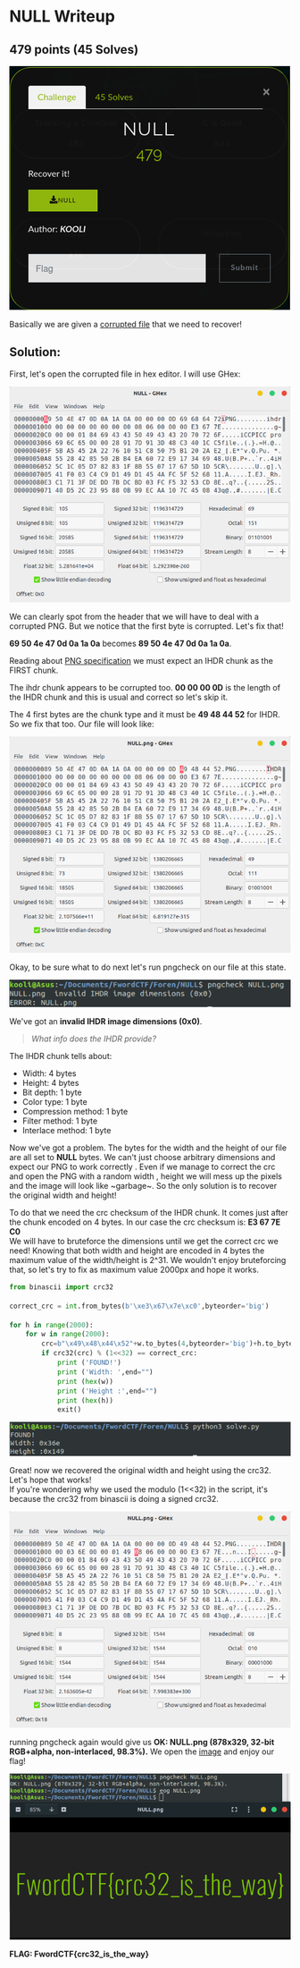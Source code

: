 # NULL Writeup
## 479 points (45 Solves)
![](Task.png)

Basically we are given a [corrupted file](NULL) that we need to recover!

## Solution:

First, let's open the corrupted file in hex editor. I will use GHex:

![](Screenshot0.png)

We can clearly spot from the header that we will have to deal with a corrupted PNG. But we notice that the first byte is corrupted. Let's fix that!

**69 50 4e 47 0d 0a 1a 0a** becomes **89 50 4e 47 0d 0a 1a 0a**.

Reading about [PNG specification](http://www.libpng.org/pub/png/spec/1.2/PNG-Chunks.html) we must expect an IHDR chunk as the FIRST chunk. 

The ihdr chunk appears to be corrupted too. **00 00 00 0D** is the length of the IHDR chunk and this is usual and correct so let's skip it.

The 4 first bytes are the chunk type and it must be **49 48 44 52** for IHDR. So we fix that too. Our file will look like:

![](Screenshot1.png)

Okay, to be sure what to do next let's run pngcheck on our file at this state.

![](Screenshot2.png)

We've got an **invalid IHDR image dimensions (0x0)**.

> *What info does the IHDR provide?*  
>
The IHDR chunk tells about:    
   - Width:              4 bytes  
   - Height:             4 bytes  
   - Bit depth:          1 byte  
   - Color type:         1 byte  
   - Compression method: 1 byte  
   - Filter method:      1 byte  
   - Interlace method:   1 byte 

Now we've got a problem. The bytes for the width and the height of our file are all set to **NULL** bytes. We can't just choose arbitrary dimensions and expect our PNG to work correctly . Even if we manage to correct the crc and open the PNG with a random width , height we will mess up the pixels and the image will look like ~garbage~. So the only solution is to recover the original width and height!

To do that we need the crc checksum of the IHDR chunk. It comes just after the chunk encoded on 4 bytes. In our case the crc checksum is: **E3 67 7E C0**  
We will have to bruteforce the dimensions until we get the correct crc we need! Knowing that both width and height are encoded in 4 bytes the maximum value of the width/height is 2^31. We wouldn't enjoy bruteforcing that, so let's try to fix as maximum value 2000px and hope it works.

```python
from binascii import crc32

correct_crc = int.from_bytes(b'\xe3\x67\x7e\xc0',byteorder='big')

for h in range(2000):
	for w in range(2000):
		crc=b"\x49\x48\x44\x52"+w.to_bytes(4,byteorder='big')+h.to_bytes(4,byteorder='big')+b"\x08\x06\x00\x00\x00"
		if crc32(crc) % (1<<32) == correct_crc:
			print ('FOUND!')
			print ('Width: ',end="")
			print (hex(w))
			print ('Height :',end="")
			print (hex(h))
			exit()
```
![](Screenshot3.png)

Great! now we recovered the original width and height using the crc32. Let's hope that works!  
If you're wondering why we used the modulo (1<<32) in the script, it's because the crc32 from binascii is doing a signed crc32.

![](Screenshot4.png)

running pngcheck again would give us **OK: NULL.png (878x329, 32-bit RGB+alpha, non-interlaced, 98.3%).** We open the [image](NULL.png) and enjoy our flag!

![](Screenshot5.png)

**FLAG: FwordCTF{crc32_is_the_way}**
